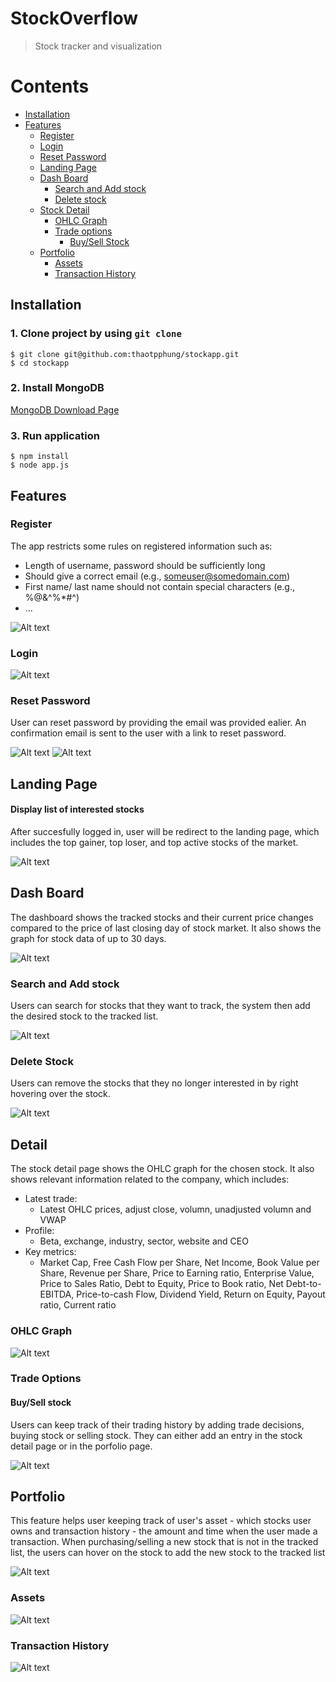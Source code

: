 # StockOverflow
>  Stock tracker and visualization 

# Contents  
* [Installation](#installation)  
* [Features](#features)
    * [Register](#register)
    * [Login](#login)
    * [Reset Password](#reset-password)
    * [Landing Page](#landing-page)
    * [Dash Board](#dash-board)
        * [Search and Add stock](#search-and-add-stock)
        * [Delete stock](#delete-stock)
    * [Stock Detail](#detail)
        * [OHLC Graph](#ohlc-graph)
        * [Trade options](#trade-options)
            * [Buy/Sell Stock](#buy/sell-stock)
    * [Portfolio](#portfolio)
        * [Assets](#assets)
        * [Transaction History](#transaction-history)
        

## Installation

### 1. Clone project by using ```git clone```
```
$ git clone git@github.com:thaotpphung/stockapp.git
$ cd stockapp
```

### 2. Install MongoDB
[MongoDB Download Page](https://docs.mongodb.com/manual/administration/install-community/)

### 3. Run application

```
$ npm install
$ node app.js
```

## Features

### Register


The app restricts some rules on registered information such as:
+ Length of username, password should be sufficiently long
+ Should give a correct email (e.g., someuser@somedomain.com)
+ First name/ last name should not contain special characters (e.g., %@&^%*#^)
+ ...

![Alt text](screens/signup.gif?raw=true "Sign Up")

### Login

![Alt text](screens/login.gif?raw=true "Login")

### Reset Password

User can reset password by providing the email was provided ealier. An confirmation email is sent to the user with a link to reset password.  

![Alt text](screens/reset.gif?raw=true "Login Screen")
![Alt text](screens/reset2.gif?raw=true "Login Screen")

## Landing Page

#### Display list of interested stocks

After succesfully logged in, user will be redirect to the landing page, which includes the top gainer, top loser, and top active stocks of the market. 

![Alt text](screens/landing_loggedin.png?raw=true "Login Screen")

## Dash Board

The dashboard shows the tracked stocks and their current price changes compared to the price of last closing day of stock market. It also shows the graph for stock data of up to 30 days.

![Alt text](screens/dashboard.png?raw=true "Dash Board")

### Search and Add stock

Users can search for stocks that they want to track, the system then add the desired stock to the tracked list.


![Alt text](screens/search.gif?raw=true "Search")

### Delete Stock

Users can remove the stocks that they no longer interested in by right hovering over the stock. 

![Alt text](screens/delete.gif?raw=true)

## Detail 

The stock detail page shows the OHLC graph for the chosen stock. It also shows relevant information related to the company, which includes:
* Latest trade: 
    * Latest OHLC prices, adjust close, volumn, unadjusted volumn and VWAP
* Profile: 
    * Beta, exchange, industry, sector, website and CEO
* Key metrics: 
    * Market Cap, Free Cash Flow per Share, Net Income, Book Value per Share, 
    Revenue per Share, Price to Earning ratio,
    Enterprise Value, Price to Sales Ratio,
    Debt to Equity, Price to Book ratio,
    Net Debt-to-EBITDA, Price-to-cash Flow,
    Dividend Yield, Return on Equity,
    Payout ratio, Current ratio

### OHLC Graph

![Alt text](screens/ohlc.png?raw=true)

### Trade Options

#### Buy/Sell stock

Users can keep track of their trading history by adding trade decisions, buying stock or selling stock.
They can either add an entry in the stock detail page or in the porfolio page. 

![Alt text](screens/purchase.gif?raw=true "Purchase")

## Portfolio

This feature helps user keeping track of user's asset - which stocks user owns and transaction history - the amount and time when the user made a transaction. When purchasing/selling 
 a new stock that is not in the tracked list, the users can hover on the stock to add the new stock to the tracked list

![Alt text](screens/portfolio.png?raw=true "Portfolio")

### Assets
![Alt text](screens/assets.png?raw=true "Portfolio")

### Transaction History
![Alt text](screens/history.png?raw=true "Portfolio")

